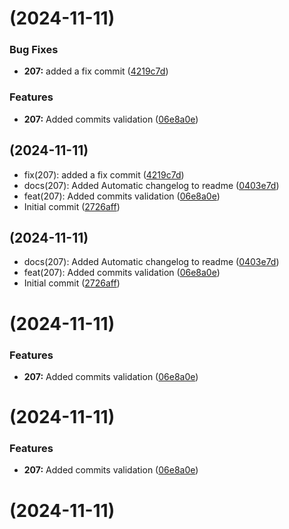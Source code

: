 #  (2024-11-11)


### Bug Fixes

* **207:** added a fix commit ([4219c7d](https://github.com/1AhmedYasser/pipelines-automation/commit/4219c7dd1396e4e606e967ff84f17d0c2a8fa88e))


### Features

* **207:** Added commits validation ([06e8a0e](https://github.com/1AhmedYasser/pipelines-automation/commit/06e8a0e4071555eb77d2d94ac05e9749825a6376))



##  (2024-11-11)

* fix(207): added a fix commit ([4219c7d](https://github.com/1AhmedYasser/pipelines-automation/commit/4219c7d))
* docs(207): Added Automatic changelog to readme ([0403e7d](https://github.com/1AhmedYasser/pipelines-automation/commit/0403e7d))
* feat(207): Added commits validation ([06e8a0e](https://github.com/1AhmedYasser/pipelines-automation/commit/06e8a0e))
* Initial commit ([2726aff](https://github.com/1AhmedYasser/pipelines-automation/commit/2726aff))



##  (2024-11-11)

* docs(207): Added Automatic changelog to readme ([0403e7d](https://github.com/1AhmedYasser/pipelines-automation/commit/0403e7d))
* feat(207): Added commits validation ([06e8a0e](https://github.com/1AhmedYasser/pipelines-automation/commit/06e8a0e))
* Initial commit ([2726aff](https://github.com/1AhmedYasser/pipelines-automation/commit/2726aff))



#  (2024-11-11)


### Features

* **207:** Added commits validation ([06e8a0e](https://github.com/1AhmedYasser/pipelines-automation/commit/06e8a0e4071555eb77d2d94ac05e9749825a6376))



#  (2024-11-11)


### Features

* **207:** Added commits validation ([06e8a0e](https://github.com/1AhmedYasser/pipelines-automation/commit/06e8a0e4071555eb77d2d94ac05e9749825a6376))



#  (2024-11-11)




